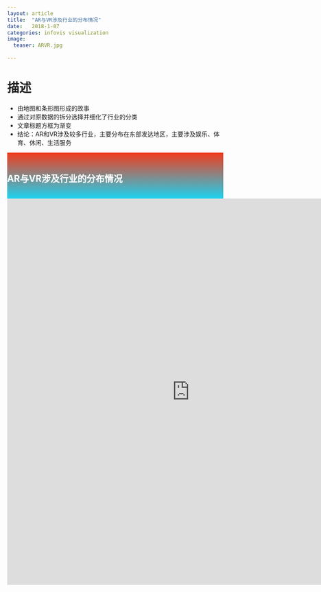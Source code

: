 ```yaml
---
layout: article
title:  "AR与VR涉及行业的分布情况"
date:   2018-1-07
categories: infovis visualization
image:
  teaser: ARVR.jpg
  
---
```


# 描述
- 由地图和条形图形成的故事
- 通过对原数据的拆分选择并细化了行业的分类
- 文章标题方框为渐变
- 结论：AR和VR涉及较多行业，主要分布在东部发达地区，主要涉及娱乐、体育、休闲、生活服务


<div class="col-md-8" markdown="1">
<div style="padding: 15px 0; background: -moz-linear-gradient(top, #f23b1c, #1cd3f1); background: -webkit-linear-gradient(top, #f23b1c, #1cd3f1); background: -o-linear-gradient(top, #f23b1c, #1cd3f1); background: -ms-linear-gradient(top, #f23b1c, #1cd3f1); background: linear-gradient(top, #f23b1c, #1cd3f1); color: #fff">
    <h2>AR与VR涉及行业的分布情况</h2>  
</div>
<iframe src="https://public.tableau.com/views/ARVR_3/1?:embed=y&:display_count=yes&publish=yes/Dashboard1?:showVizHome=no&:embed=truehttps://public.tableau.com/shared/DJPSG6CX9?:display_count=yes" width="850px" height="900px" frameborder="0"></iframe>

